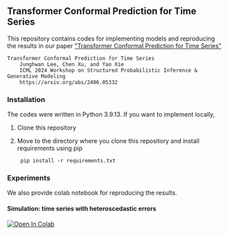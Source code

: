## Transformer Conformal Prediction for Time Series

This repository contains codes for implementing models and reproducing the results in our paper ["Transformer Conformal Prediction for Time Series"](https://arxiv.org/abs/2406.05332)

    Transformer Conformal Prediction for Time Series
        Junghwan Lee, Chen Xu, and Yao Xie
        ICML 2024 Workshop on Structured Probabilistic Inference & Generative Modeling
        https://arxiv.org/abs/2406.05332

### Installation
The codes were written in Python 3.9.13. If you want to implement locally,

1. Clone this repository
2. Move to the directory where you clone this repository and install requirements using pip

        pip install -r requirements.txt

### Experiments
We also provide colab notebook for reproducing the results.

#### Simulation: time series with heteroscedastic errors
<a target="_blank" href="https://colab.research.google.com/github/GoogleCloudPlatform/vertex-ai-samples/blob/main/notebooks/official/model_monitoring/model_monitoring.ipynb">
  <img src="https://colab.research.google.com/assets/colab-badge.svg" alt="Open In Colab"/>
</a>

